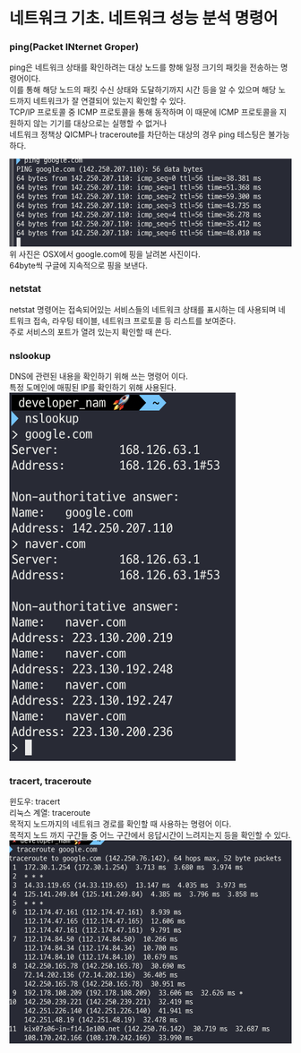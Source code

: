 # 네트워크 기초. 네트워크 성능 분석 명령어

### ping(Packet INternet Groper)
ping은 네트워크 상태를 확인하려는 대상 노드를 향해 일정 크기의 패킷을 전송하는 명령어이다.  
이를 통해 해당 노드의 패킷 수신 상태와 도달하기까지 시간 등을 알 수 있으며 해당 노드까지 네트워크가 잘 연결되어 있는지 확인할 수 있다.  
TCP/IP 프로토콜 중 ICMP 프로토콜을 통해 동작하며 이 때문에 ICMP 프로토콜을 지원하지 않는 기기를 대상으로는 실행할 수 없거나  
네트워크 정책상 QICMP나 traceroute를 차단하는 대상의 경우 ping 테스팅은 불가능 하다.  

![0](./images/ping.png)
위 사진은 OSX에서 google.com에 핑을 날려본 사진이다.  
64byte씩 구글에 지속적으로 핑을 보낸다.  

### netstat
netstat 명령어는 접속되어있는 서비스들의 네트워크 상태를 표시하는 데 사용되며 네트워크 접속, 라우팅 테이블, 네트워크 프로토콜 등 리스트를 보여준다.  
주로 서비스의 포트가 열려 있는지 확인할 때 쓴다.  

### nslookup
DNS에 관련된 내용을 확인하기 위해 쓰는 명령어 이다.  
특정 도메인에 매핑된 IP를 확인하기 위해 사용된다.  
![0](./images/nslookup.png)  

### tracert, traceroute
윈도우: tracert  
리눅스 계열: traceroute  
목적지 노드까지의 네트워크 경로를 확인할 때 사용하는 명령어 이다.  
목적지 노드 까지 구간들 중 어느 구간에서 응답시간이 느려지는지 등을 확인할 수 있다.  
![0](./images/traceroute.png)  

